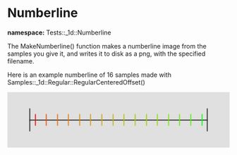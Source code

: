 # Numberline

**namespace:** Tests::_1d::Numberline

The MakeNumberline() function makes a numberline image from the samples you give it, and writes it to disk as a png, with the specified filename.

Here is an example numberline of 16 samples made with Samples::_1d::Regular::RegularCenteredOffset()

![16 samples Regular](../../../../output/samples/_1d/regular/regularcenteredoffset.png)
